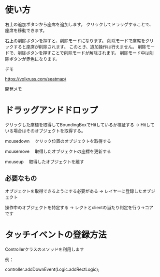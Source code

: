 # 使い方

右上の追加ボタンから座席を追加します。
クリックしてドラッグすることで、座席を移動できます。

右上の削除ボタンを押すと、削除モードになります。
削除モードで座席をクリックすると座席が削除されます。
このとき、追加操作は行えません。
削除モードで、削除ボタンを押すことで削除モードが解除されます。
削除モード中は削除ボタンが赤色になります。

デモ

https://volkruss.com/seatmap/



開発メモ


# ドラッグアンドドロップ

クリックした座標を取得してBoundingBoxでHitしているか検証する
 → Hitしている場合はそのオブジェクトを取得する。

mousedown
　クリック位置のオブジェクトを取得する

mousemove
　取得したオブジェクトの座標を更新する

mouseup
　取得したオブジェクトを離す

## 必要なもの

オブジェクトを取得できるようにする必要がある
→ レイヤーに登録したオブジェクト

操作中のオブジェクトを特定する
→ レクトとclientの当たり判定を行う→コアです

# タッチイベントの登録方法

Controllerクラスのメソッドを利用します

例：

controller.addDownEvent(Logic.addRectLogic);

